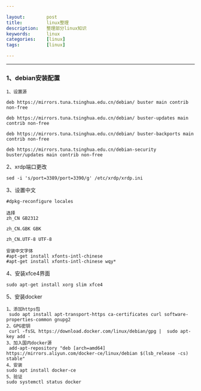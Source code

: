 ```yaml
---

layout:        post
title:         linux整理
description:   整理部分linux知识
keywords:      linux
categories:    [linux]
tags:          [linux]

---
```


----------------------------

### 1、debian安装配置

    1、设置源

    deb https://mirrors.tuna.tsinghua.edu.cn/debian/ buster main contrib non-free    
    
    deb https://mirrors.tuna.tsinghua.edu.cn/debian/ buster-updates main contrib non-free  

    deb https://mirrors.tuna.tsinghua.edu.cn/debian/ buster-backports main contrib non-free    

    deb https://mirrors.tuna.tsinghua.edu.cn/debian-security buster/updates main contrib non-free  

   2、xrdp端口更改

    sed -i 's/port=3389/port=3390/g' /etc/xrdp/xrdp.ini

   3、设置中文

    #dpkg-reconfigure locales

    选择
    zh_CN GB2312

    zh_CN.GBK GBK

    zh_CN.UTF-8 UTF-8

    安装中文字体
    #apt-get install xfonts-intl-chinese
    #apt-get install xfonts-intl-chinese wqy*

   4、安装xfce4界面

    sudo apt-get install xorg slim xfce4

   5、安装docker

    1、添加https包
     sudo apt install apt-transport-https ca-certificates curl software-properties-common gnupg2
    2、GPG密钥
     curl -fsSL https://download.docker.com/linux/debian/gpg |  sudo apt-key add -
    3、加入国内docker源
     add-apt-repository "deb [arch=amd64] https://mirrors.aliyun.com/docker-ce/linux/debian $(lsb_release -cs) stable"
    4、安装
    sudo apt install docker-ce
    5、验证
    sudo systemctl status docker

